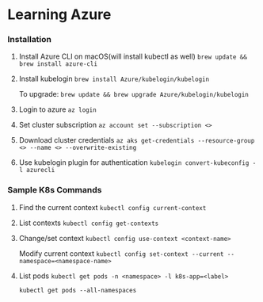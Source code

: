 # Learning Azure

### Installation

1. Install Azure CLI on macOS(will install kubectl as well)
   `brew update && brew install azure-cli`

2. Install kubelogin
   `brew install Azure/kubelogin/kubelogin`

   To upgrade: `brew update && brew upgrade Azure/kubelogin/kubelogin`

3. Login to azure
   `az login`

4. Set cluster subscription
   `az account set --subscription <>`

5. Download cluster credentials
   `az aks get-credentials --resource-group <> --name <> --overwrite-existing`

6. Use kubelogin plugin for authentication
   `kubelogin convert-kubeconfig -l azurecli`


### Sample K8s Commands

1. Find the current context
   `kubectl config current-context`

3. List contexts
   `kubectl config get-contexts`

4. Change/set context
   `kubectl config use-context <context-name>`

   Modify current context
   `kubectl config set-context --current --namespace=<namespace-name>`

6. List pods
   `kubectl get pods -n <namespace> -l k8s-app=<label>`
   
   `kubectl get pods --all-namespaces`
   
